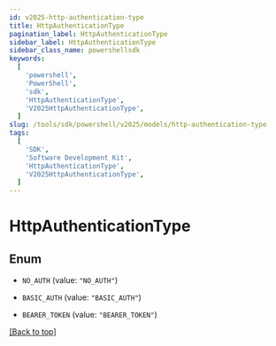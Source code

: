 ```yaml
---
id: v2025-http-authentication-type
title: HttpAuthenticationType
pagination_label: HttpAuthenticationType
sidebar_label: HttpAuthenticationType
sidebar_class_name: powershellsdk
keywords:
  [
    'powershell',
    'PowerShell',
    'sdk',
    'HttpAuthenticationType',
    'V2025HttpAuthenticationType',
  ]
slug: /tools/sdk/powershell/v2025/models/http-authentication-type
tags:
  [
    'SDK',
    'Software Development Kit',
    'HttpAuthenticationType',
    'V2025HttpAuthenticationType',
  ]
---
```


# HttpAuthenticationType

## Enum

- `NO_AUTH` (value: `"NO_AUTH"`)

- `BASIC_AUTH` (value: `"BASIC_AUTH"`)

- `BEARER_TOKEN` (value: `"BEARER_TOKEN"`)

[[Back to top]](#)
